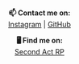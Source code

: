 <p align="center">
  <b>📫 Contact me on:</b><br>
  <a href="https://www.instagram.com/abelss0n/">Instagram</a> | 
  <a href="https://www.github.com/Abelss0n">GitHub</a>
</p>
<p align="center">
  <b>🖥️ Find me on:</b><br>
  <a href="https://discord.gg/4BjKeZAF">Second Act RP</a>
</p>

<!--
**Abelss0n/Abelss0n** is a ✨ _special_ ✨ repository because its `README.md` (this file) appears on your GitHub profile.

Here are some ideas to get you started:

- 🔭 I’m currently working on ...
- 🌱 I’m currently learning ...
- 👯 I’m looking to collaborate on ...
- 🤔 I’m looking for help with ...
- 💬 Ask me about ...
- 📫 How to reach me: ...
- 😄 Pronouns: ...
- ⚡ Fun fact: ...
-->
